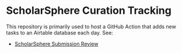 # ScholarSphere Curation Tracking

This repository is primarily used to host a GitHub Action that adds new tasks to an Airtable database each day. See:

- [ScholarSphere Submission Review](https://airtable.com/appDpmUjoSLxLZjAz/tblJ9hOdaZePKFg3S/viwKLXfSf5deWJeC7?blocks=hide)
